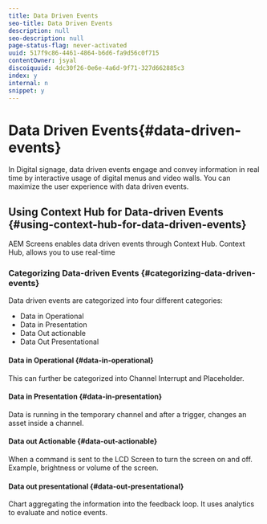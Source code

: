 ```yaml
---
title: Data Driven Events
seo-title: Data Driven Events
description: null
seo-description: null
page-status-flag: never-activated
uuid: 517f9c86-4461-4864-b6d6-fa9d56c0f715
contentOwner: jsyal
discoiquuid: 4dc30f26-0e6e-4a6d-9f71-327d662885c3
index: y
internal: n
snippet: y
---
```


# Data Driven Events{#data-driven-events}

In Digital signage, data driven events engage and convey information in real time by interactive usage of digital menus and video walls. You can maximize the user experience with data driven events.

## Using Context Hub for Data-driven Events {#using-context-hub-for-data-driven-events}

AEM Screens enables data driven events through Context Hub. Context Hub, allows you to use real-time

### Categorizing Data-driven Events {#categorizing-data-driven-events}

Data driven events are categorized into four different categories:

* Data in Operational
* Data in Presentation
* Data Out actionable
* Data Out Presentational

#### Data in Operational {#data-in-operational}

This can further be categorized into Channel Interrupt and Placeholder.

#### Data in Presentation {#data-in-presentation}

Data is running in the temporary channel and after a trigger, changes an asset inside a channel.

#### Data out Actionable {#data-out-actionable}

When a command is sent to the LCD Screen to turn the screen on and off. Example, brightness or volume of the screen.

#### Data out presentational {#data-out-presentational}

Chart aggregating the information into the feedback loop. It uses analytics to evaluate and notice events.
